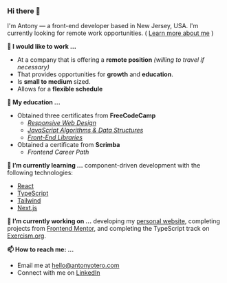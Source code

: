 ### Hi there 👋

I'm Antony — a front-end developer based in New Jersey, USA. I'm currently looking for remote work opportunities. ( [Learn more about me](https://antonyotero.com/) )

**💼 I would like to work ...**
- At a company that is offering a **remote position** *(willing to travel if necessary)*
- That provides opportunities for **growth** and **education**.
- Is **small to medium** sized.
- Allows for a **flexible schedule**

**📜 My education ...**
- Obtained three certificates from **FreeCodeCamp**
  - *[Responsive Web Design](https://freecodecamp.org/certification/antonyotero/responsive-web-design)*
  - *[JavaScript Algorithms & Data Structures](https://freecodecamp.org/certification/antonyotero/javascript-algorithms-and-data-structures)*
  - *[Front-End Libraries](https://freecodecamp.org/certification/antonyotero/front-end-development-libraries)*
- Obtained a certificate from **Scrimba**
  - *Frontend Career Path*

**🌱 I’m currently learning ...** component-driven development with the following technologies:
- [React](https://reactjs.org/)
- [TypeScript](https://www.typescriptlang.org/)
- [Tailwind](https://tailwindcss.com/)
- [Next.js](https://nextjs.org/)

**🔭 I’m currently working on ...** developing my [personal website](https://antonyotero.com/),  completing projects from [Frontend Mentor](https://www.frontendmentor.io/), and completing the TypeScript track on [Exercism.org](https://exercism.org/).

**📫 How to reach me: ...**
- Email me at [hello@antonyotero.com](mailto:hello@antonyotero.com)
- Connect with me on [LinkedIn](https://www.linkedin.com/in/antonyotero/)

<!--
**AntonyOtero/antonyotero** is a ✨ _special_ ✨ repository because its `README.md` (this file) appears on your GitHub profile.

Here are some ideas to get you started:

- 🔭 I’m currently working on ...
- 🌱 I’m currently learning ...
- 👯 I’m looking to collaborate on ...
- 🤔 I’m looking for help with ...
- 💬 Ask me about ...
- 📫 How to reach me: ...
- 😄 Pronouns: ...
- ⚡ Fun fact: ...
-->

